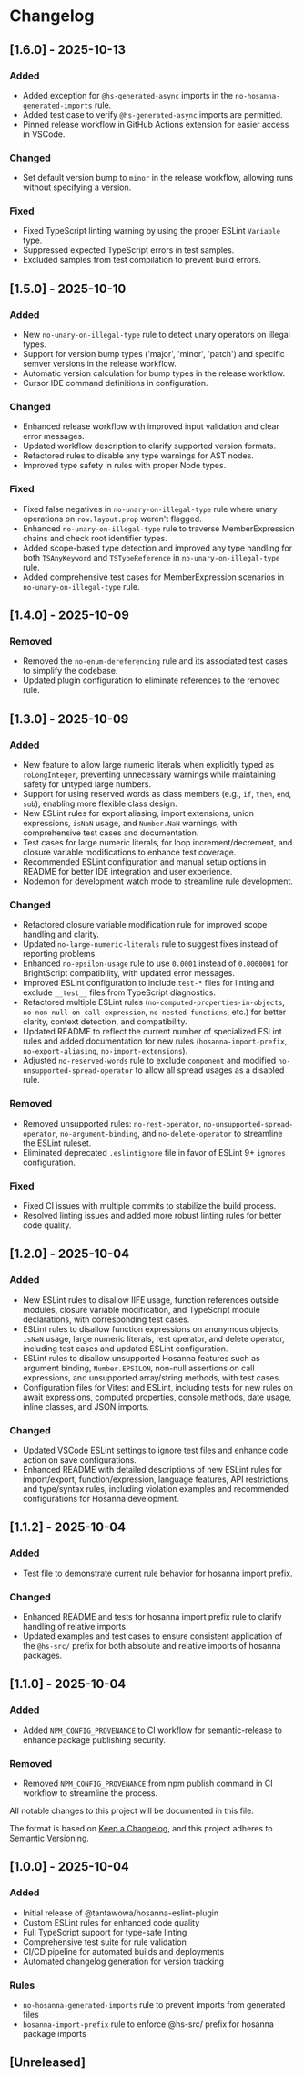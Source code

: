 # Changelog

## [1.6.0] - 2025-10-13

### Added
- Added exception for `@hs-generated-async` imports in the `no-hosanna-generated-imports` rule.
- Added test case to verify `@hs-generated-async` imports are permitted.
- Pinned release workflow in GitHub Actions extension for easier access in VSCode.

### Changed
- Set default version bump to `minor` in the release workflow, allowing runs without specifying a version.

### Fixed
- Fixed TypeScript linting warning by using the proper ESLint `Variable` type.
- Suppressed expected TypeScript errors in test samples.
- Excluded samples from test compilation to prevent build errors.

## [1.5.0] - 2025-10-10

### Added
- New `no-unary-on-illegal-type` rule to detect unary operators on illegal types.
- Support for version bump types ('major', 'minor', 'patch') and specific semver versions in the release workflow.
- Automatic version calculation for bump types in the release workflow.
- Cursor IDE command definitions in configuration.

### Changed
- Enhanced release workflow with improved input validation and clear error messages.
- Updated workflow description to clarify supported version formats.
- Refactored rules to disable any type warnings for AST nodes.
- Improved type safety in rules with proper Node types.

### Fixed
- Fixed false negatives in `no-unary-on-illegal-type` rule where unary operations on `row.layout.prop` weren't flagged.
- Enhanced `no-unary-on-illegal-type` rule to traverse MemberExpression chains and check root identifier types.
- Added scope-based type detection and improved any type handling for both `TSAnyKeyword` and `TSTypeReference` in `no-unary-on-illegal-type` rule.
- Added comprehensive test cases for MemberExpression scenarios in `no-unary-on-illegal-type` rule.

## [1.4.0] - 2025-10-09

### Removed
- Removed the `no-enum-dereferencing` rule and its associated test cases to simplify the codebase.
- Updated plugin configuration to eliminate references to the removed rule.

## [1.3.0] - 2025-10-09

### Added
- New feature to allow large numeric literals when explicitly typed as `roLongInteger`, preventing unnecessary warnings while maintaining safety for untyped large numbers.
- Support for using reserved words as class members (e.g., `if`, `then`, `end`, `sub`), enabling more flexible class design.
- New ESLint rules for export aliasing, import extensions, union expressions, `isNaN` usage, and `Number.NaN` warnings, with comprehensive test cases and documentation.
- Test cases for large numeric literals, for loop increment/decrement, and closure variable modifications to enhance test coverage.
- Recommended ESLint configuration and manual setup options in README for better IDE integration and user experience.
- Nodemon for development watch mode to streamline rule development.

### Changed
- Refactored closure variable modification rule for improved scope handling and clarity.
- Updated `no-large-numeric-literals` rule to suggest fixes instead of reporting problems.
- Enhanced `no-epsilon-usage` rule to use `0.0001` instead of `0.0000001` for BrightScript compatibility, with updated error messages.
- Improved ESLint configuration to include `test-*` files for linting and exclude `__test__` files from TypeScript diagnostics.
- Refactored multiple ESLint rules (`no-computed-properties-in-objects`, `no-non-null-on-call-expression`, `no-nested-functions`, etc.) for better clarity, context detection, and compatibility.
- Updated README to reflect the current number of specialized ESLint rules and added documentation for new rules (`hosanna-import-prefix`, `no-export-aliasing`, `no-import-extensions`).
- Adjusted `no-reserved-words` rule to exclude `component` and modified `no-unsupported-spread-operator` to allow all spread usages as a disabled rule.

### Removed
- Removed unsupported rules: `no-rest-operator`, `no-unsupported-spread-operator`, `no-argument-binding`, and `no-delete-operator` to streamline the ESLint ruleset.
- Eliminated deprecated `.eslintignore` file in favor of ESLint 9+ `ignores` configuration.

### Fixed
- Fixed CI issues with multiple commits to stabilize the build process.
- Resolved linting issues and added more robust linting rules for better code quality.

## [1.2.0] - 2025-10-04

### Added
- New ESLint rules to disallow IIFE usage, function references outside modules, closure variable modification, and TypeScript module declarations, with corresponding test cases.
- ESLint rules to disallow function expressions on anonymous objects, `isNaN` usage, large numeric literals, rest operator, and delete operator, including test cases and updated ESLint configuration.
- ESLint rules to disallow unsupported Hosanna features such as argument binding, `Number.EPSILON`, non-null assertions on call expressions, and unsupported array/string methods, with test cases.
- Configuration files for Vitest and ESLint, including tests for new rules on await expressions, computed properties, console methods, date usage, inline classes, and JSON imports.

### Changed
- Updated VSCode ESLint settings to ignore test files and enhance code action on save configurations.
- Enhanced README with detailed descriptions of new ESLint rules for import/export, function/expression, language features, API restrictions, and type/syntax rules, including violation examples and recommended configurations for Hosanna development.

## [1.1.2] - 2025-10-04

### Added
- Test file to demonstrate current rule behavior for hosanna import prefix.

### Changed
- Enhanced README and tests for hosanna import prefix rule to clarify handling of relative imports.
- Updated examples and test cases to ensure consistent application of the `@hs-src/` prefix for both absolute and relative imports of hosanna packages.

## [1.1.0] - 2025-10-04

### Added
- Added `NPM_CONFIG_PROVENANCE` to CI workflow for semantic-release to enhance package publishing security.

### Removed
- Removed `NPM_CONFIG_PROVENANCE` from npm publish command in CI workflow to streamline the process.

All notable changes to this project will be documented in this file.

The format is based on [Keep a Changelog](https://keepachangelog.com/en/1.0.0/),
and this project adheres to [Semantic Versioning](https://semver.org/spec/v2.0.0.html).

## [1.0.0] - 2025-10-04

### Added
- Initial release of @tantawowa/hosanna-eslint-plugin
- Custom ESLint rules for enhanced code quality
- Full TypeScript support for type-safe linting
- Comprehensive test suite for rule validation
- CI/CD pipeline for automated builds and deployments
- Automated changelog generation for version tracking

### Rules
- `no-hosanna-generated-imports` rule to prevent imports from generated files
- `hosanna-import-prefix` rule to enforce @hs-src/ prefix for hosanna package imports

## [Unreleased]








